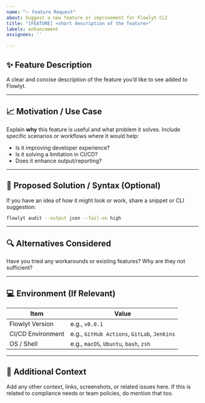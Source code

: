```yaml
---
name: "✨ Feature Request"
about: Suggest a new feature or improvement for Flowlyt CLI
title: "[FEATURE] <short description of the feature>"
labels: enhancement
assignees: ''

---
```


## ✨ Feature Description
A clear and concise description of the feature you’d like to see added to Flowlyt.

---

## 📈 Motivation / Use Case
Explain **why** this feature is useful and what problem it solves. Include specific scenarios or workflows where it would help:

- Is it improving developer experience?
- Is it solving a limitation in CI/CD?
- Does it enhance output/reporting?

---

## 🧩 Proposed Solution / Syntax (Optional)
If you have an idea of how it might look or work, share a snippet or CLI suggestion:

```bash
flowlyt audit --output json --fail-on high
```

---

## 🔍 Alternatives Considered
Have you tried any workarounds or existing features? Why are they not sufficient?

---

## 💻 Environment (If Relevant)
| Item              | Value                       |
|-------------------|-----------------------------|
| Flowlyt Version   | e.g., `v0.0.1`              |
| CI/CD Environment | e.g., `GitHub Actions`, `GitLab`, `Jenkins` |
| OS / Shell        | e.g., `macOS`, `Ubuntu`, `bash`, `zsh`   |

---

## 🧠 Additional Context
Add any other context, links, screenshots, or related issues here. If this is related to compliance needs or team policies, do mention that too.
